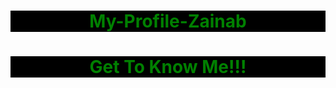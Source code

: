 # My-Profile-Zainab
<h1> Get To Know Me!!! </h1> 
<head>
    <style>
        body { color: green; 
        }
        h1 {
        background-color: #000000;
        }
        h1 {
        text-align:center
        }
    </style>
 </head>
